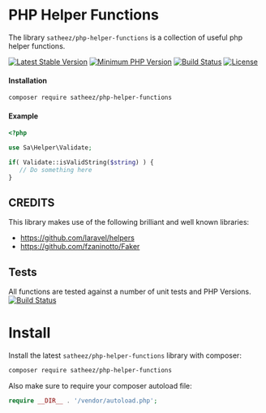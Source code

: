 # PHP Helper Functions

The library `satheez/php-helper-functions`  is a collection of useful php helper functions.  

[![Latest Stable Version](https://img.shields.io/packagist/v/satheez/php-helper-functions)](https://packagist.org/packages/satheez/php-helper-functions)
[![Minimum PHP Version](https://img.shields.io/packagist/php-v/satheez/php-helper-functions)](https://php.net/)
[![Build Status](https://travis-ci.org/satheez/php-helper-functions.svg?branch=master)](https://travis-ci.org/satheez/php-helper-functions)
[![License](https://poser.pugx.org/satheez/php-helper-functions/license)](https://packagist.org/packages/satheez/php-helper-functions)

#### Installation
```bash
composer require satheez/php-helper-functions
```

#### Example
 ```php
 <?php
 
use Sa\Helper\Validate;

if( Validate::isValidString($string) ) {
    // Do something here
}
 ```

## CREDITS

This library makes use of the following brilliant and well known libraries:

- https://github.com/laravel/helpers
- https://github.com/fzaninotto/Faker

## Tests

All functions are tested against a number of unit tests and PHP Versions. 
[![Build Status](https://travis-ci.org/satheez/php-helper-functions.svg?branch=master)](https://travis-ci.org/satheez/php-helper-functions)
# Install

Install the latest `satheez/php-helper-functions` library with composer:

```bash
composer require satheez/php-helper-functions
```

Also make sure to require your composer autoload file:

```php
require __DIR__ . '/vendor/autoload.php';
```


